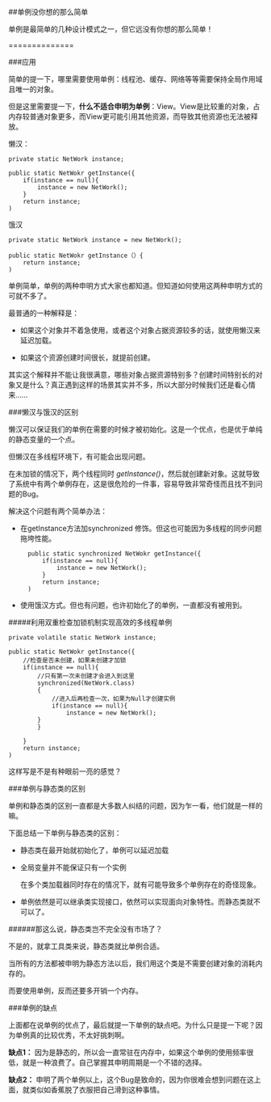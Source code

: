 ##单例没你想的那么简单

单例是最简单的几种设计模式之一，但它远没有你想的那么简单！

==============

###应用

简单的提一下，哪里需要使用单例：线程池、缓存、网络等等需要保持全局作用域且唯一的对象。

但是这里需要提一下，**什么不适合申明为单例**：View。View是比较重的对象，占内存较普通对象更多，而View更可能引用其他资源，而导致其他资源也无法被释放。




懒汉：

	private static NetWork instance;
	
	public static NetWokr getInstance({
		if(instance == null){
			instance = new NetWork();
		}
		return instance;
	)
	
饿汉

	private static NetWork instance = new NetWork();
	
	public static NetWokr getInstance（）{
		return instance;
	)


单例简单，单例的两种申明方式大家也都知道。但知道如何使用这两种申明方式的可就不多了。

最普通的一种解释是：

- 如果这个对象并不着急使用，或者这个对象占据资源较多的话，就使用懒汉来延迟加载。

- 如果这个资源创建时间很长，就提前创建。

其实这个解释并不能让我很满意，哪些对象占据资源特别多？创建时间特别长的对象又是什么？真正遇到这样的场景其实并不多，所以大部分时候我们还是看心情来……


###懒汉与饿汉的区别

懒汉可以保证我们的单例在需要的时候才被初始化。这是一个优点，也是优于单纯的静态变量的一个点。

但懒汉在多线程环境下，有可能会出现问题。

在未加锁的情况下，两个线程同时 *getInstance()*，然后就创建新对象。这就导致了系统中有两个单例存在，这是很危险的一件事，容易导致非常奇怪而且找不到问题的Bug。

解决这个问题有两个简单办法：

- 在getInstance方法加synchronized 修饰。但这也可能因为多线程的同步问题拖垮性能。

		public static synchronized NetWokr getInstance({
			if(instance == null){
				instance = new NetWork();
			}
			return instance;
		)


- 使用饿汉方式。但也有问题，也许初始化了的单例，一直都没有被用到。


#####利用双重检查加锁机制实现高效的多线程单例

	private volatile static NetWork instance;
	
	public static NetWokr getInstance({
		//检查是否未创建，如果未创建才加锁
		if(instance == null){
			//只有第一次未创建才会进入到这里
			synchronized(NetWork.class)
			{
				//进入后再检查一次，如果为Null才创建实例
				if(instance == null){
					instance = new NetWork();
			}
			}
			
		}
		return instance;
	)


这样写是不是有种眼前一亮的感觉？


###单例与静态类的区别


单例和静态类的区别一直都是大多数人纠结的问题，因为乍一看，他们就是一样的嘛。

下面总结一下单例与静态类的区别：

- 静态类在最开始就初始化了，单例可以延迟加载
- 全局变量并不能保证只有一个实例

	在多个类加载器同时存在的情况下，就有可能导致多个单例存在的奇怪现象。
	
- 单例依然是可以继承类实现接口，依然可以实现面向对象特性。而静态类就不可以了。

######那这么说，静态类岂不完全没有市场了？

不是的，就拿工具类来说，静态类就比单例合适。

当所有的方法都被申明为静态方法以后，我们用这个类是不需要创建对象的消耗内存的。

而要使用单例，反而还要多开销一个内存。


###单例的缺点


上面都在说单例的优点了，最后就提一下单例的缺点吧。为什么只是提一下呢？因为单例真的比较优秀，不太好挑刺啊。


**缺点1：** 因为是静态的，所以会一直常驻在内存中，如果这个单例的使用频率很低，就是一种浪费了。自己掌握其申明周期是一个不错的选择。


**缺点2：** 申明了两个单例以上，这个Bug是致命的，因为你很难会想到问题在这上面，就类似如香蕉脱了衣服把自己滑到这种事情。







